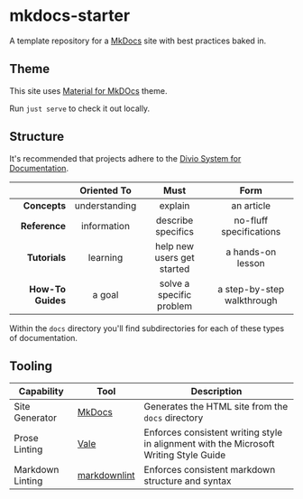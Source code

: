 # mkdocs-starter

A template repository for a [MkDocs](https://mkdocs.org) site with best practices baked in.

## Theme

This site uses [Material for MkDOcs](squidfunk.github.io/mkdocs-material) theme. 

Run `just serve` to check it out locally. 

## Structure

It's recommended that projects adhere to the [Divio System for Documentation](https://documentation.divio.com).


|                   |  Oriented To  |            Must            |            Form            |
| ----------------: | :-----------: | :------------------------: | :------------------------: |
|      **Concepts** | understanding |          explain           |         an article         |
|     **Reference** |  information  |     describe specifics     |  no-fluff specifications   |
|     **Tutorials** |   learning    | help new users get started |     a hands-on lesson      |
| **How-To Guides** |    a goal     |  solve a specific problem  | a step-by-step walkthrough |


Within the `docs` directory you'll find subdirectories for each of these types of documentation.

## Tooling

| Capability       | Tool                                                       | Description                                                                           |
|------------------|------------------------------------------------------------|---------------------------------------------------------------------------------------|
| Site Generator   | [MkDocs](https://mkdocs.org)                               | Generates the HTML site from the `docs` directory                                     |
| Prose Linting    | [Vale](https://github.com/errata-ai/vale)                  | Enforces consistent writing style in alignment with the Microsoft Writing Style Guide |
| Markdown Linting | [markdownlint](https://github.com/DavidAnson/markdownlint) | Enforces consistent markdown structure and syntax                                     |